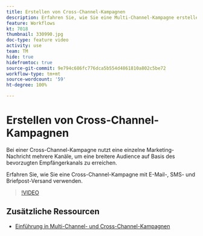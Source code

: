 ```yaml
---
title: Erstellen von Cross-Channel-Kampagnen
description: Erfahren Sie, wie Sie eine Multi-Channel-Kampagne erstellen.
feature: Workflows
kt: 7018
thumbnail: 330990.jpg
doc-type: feature video
activity: use
team: TM
hide: true
hidefromtoc: true
source-git-commit: 9e794c686fc776dca5b554d4861810a802c5be72
workflow-type: tm+mt
source-wordcount: '59'
ht-degree: 100%

---
```


# Erstellen von Cross-Channel-Kampagnen

Bei einer Cross-Channel-Kampagne nutzt eine einzelne Marketing-Nachricht mehrere Kanäle, um eine breitere Audience auf Basis des bevorzugten Empfängerkanals zu erreichen.

Erfahren Sie, wie Sie eine Cross-Channel-Kampagne mit E-Mail-, SMS- und Briefpost-Versand verwenden.

>[!VIDEO](https://video.tv.adobe.com/v/330990?quality=12)

## Zusätzliche Ressourcen

* [Einführung in Multi-Channel- und Cross-Channel-Kampagnen](/help/orchestrate-campaigns/introduction-to-cross-and-multi-channel-campaigns.md)
